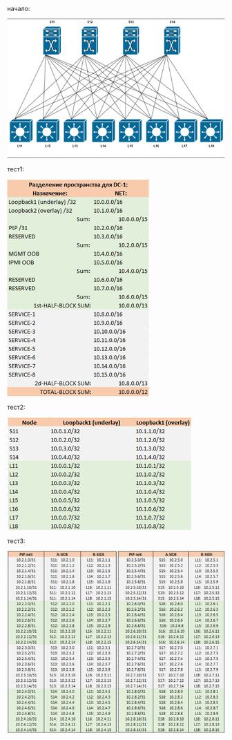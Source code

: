 

начало: 

![1-1-0.png](1-1-0.png)

тест1: 

![1-1-1.png](1-1-1.png)

тест2: 

![1-1-2.png](1-1-2.png)

тест3:  

![1-1-3.png](1-1-3.png)
